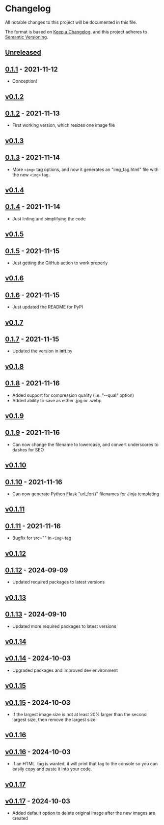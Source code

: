 # Changelog

All notable changes to this project will be documented in this file.

The format is based on [Keep a Changelog](https://keepachangelog.com/en/1.0.0/),
and this project adheres to [Semantic Versioning](https://semver.org/spec/v2.0.0.html).

## [Unreleased]

## [0.1.1] - 2021-11-12

- Conception!

[Unreleased]: https://github.com/mccarthysean/make-responsive-images/compare/v0.1.1...HEAD
[0.1.1]: https://github.com/mccarthysean/make-responsive-images/releases/tag/v0.1.1

## [v0.1.2]

## [0.1.2] - 2021-11-13

- First working version, which resizes one image file

[v0.1.2]: https://github.com/mccarthysean/make-responsive-images/compare/v0.1.2...HEAD
[0.1.2]: https://github.com/mccarthysean/make-responsive-images/releases/tag/v0.1.2

## [v0.1.3]

## [0.1.3] - 2021-11-14

- More `<img>` tag options, and now it generates an "img_tag.html" file with the new `<img>` tag.

[v0.1.3]: https://github.com/mccarthysean/make-responsive-images/compare/v0.1.3...HEAD
[0.1.3]: https://github.com/mccarthysean/make-responsive-images/releases/tag/v0.1.3

## [v0.1.4]

## [0.1.4] - 2021-11-14

- Just linting and simplifying the code

[v0.1.4]: https://github.com/mccarthysean/make-responsive-images/compare/v0.1.4...HEAD
[0.1.4]: https://github.com/mccarthysean/make-responsive-images/releases/tag/v0.1.4

## [v0.1.5]

## [0.1.5] - 2021-11-15

- Just getting the GitHub action to work properly

[v0.1.5]: https://github.com/mccarthysean/make-responsive-images/compare/v0.1.5...HEAD
[0.1.5]: https://github.com/mccarthysean/make-responsive-images/releases/tag/v0.1.5

## [v0.1.6]

## [0.1.6] - 2021-11-15

- Just updated the README for PyPI

[v0.1.6]: https://github.com/mccarthysean/make-responsive-images/compare/v0.1.6...HEAD
[0.1.6]: https://github.com/mccarthysean/make-responsive-images/releases/tag/v0.1.6

## [v0.1.7]

## [0.1.7] - 2021-11-15

- Updated the version in __init__.py

[v0.1.7]: https://github.com/mccarthysean/make-responsive-images/compare/v0.1.7...HEAD
[0.1.7]: https://github.com/mccarthysean/make-responsive-images/releases/tag/v0.1.7

## [v0.1.8]

## [0.1.8] - 2021-11-16

- Added support for compression quality (i.e. "--qual" option)
- Added ability to save as either .jpg or .webp

[v0.1.8]: https://github.com/mccarthysean/make-responsive-images/compare/v0.1.8...HEAD
[0.1.8]: https://github.com/mccarthysean/make-responsive-images/releases/tag/v0.1.8


## [v0.1.9]

## [0.1.9] - 2021-11-16

- Can now change the filename to lowercase, and convert underscores to dashes for SEO

[v0.1.9]: https://github.com/mccarthysean/make-responsive-images/compare/v0.1.9...HEAD
[0.1.9]: https://github.com/mccarthysean/make-responsive-images/releases/tag/v0.1.9

## [v0.1.10]

## [0.1.10] - 2021-11-16

- Can now generate Python Flask "url_for()" filenames for Jinja templating

[v0.1.10]: https://github.com/mccarthysean/make-responsive-images/compare/v0.1.10...HEAD
[0.1.10]: https://github.com/mccarthysean/make-responsive-images/releases/tag/v0.1.10


## [v0.1.11]

## [0.1.11] - 2021-11-16

- Bugfix for src="" in `<img>` tag

[v0.1.11]: https://github.com/mccarthysean/make-responsive-images/compare/v0.1.11...HEAD
[0.1.11]: https://github.com/mccarthysean/make-responsive-images/releases/tag/v0.1.11

## [v0.1.12]

## [0.1.12] - 2024-09-09

- Updated required packages to latest versions

[v0.1.12]: https://github.com/mccarthysean/make-responsive-images/compare/v0.1.12...HEAD
[0.1.12]: https://github.com/mccarthysean/make-responsive-images/releases/tag/v0.1.12

## [v0.1.13]

## [0.1.13] - 2024-09-10

- Updated more required packages to latest versions

[v0.1.13]: https://github.com/mccarthysean/make-responsive-images/compare/v0.1.13...HEAD
[0.1.13]: https://github.com/mccarthysean/make-responsive-images/releases/tag/v0.1.13

## [v0.1.14]

## [v0.1.14] - 2024-10-03

- Upgraded packages and improved dev environment

[v0.1.14]: https://github.com/mccarthysean/make-responsive-images/compare/v0.1.14...HEAD
[0.1.14]: https://github.com/mccarthysean/make-responsive-images/releases/tag/v0.1.14

## [v0.1.15]

## [v0.1.15] - 2024-10-03

- If the largest image size is not at least 20% larger than the second largest size, then remove the largest size

[v0.1.15]: https://github.com/mccarthysean/make-responsive-images/compare/v0.1.15...HEAD
[0.1.15]: https://github.com/mccarthysean/make-responsive-images/releases/tag/v0.1.15

## [v0.1.16]

## [v0.1.16] - 2024-10-03

- If an HTML <img> tag is wanted, it will print that tag to the console so you can easily copy and paste it into your code.

[v0.1.16]: https://github.com/mccarthysean/make-responsive-images/compare/v0.1.16...HEAD
[0.1.16]: https://github.com/mccarthysean/make-responsive-images/releases/tag/v0.1.16

## [v0.1.17]

## [v0.1.17] - 2024-10-03

- Added default option to delete original image after the new images are created

[v0.1.17]: https://github.com/mccarthysean/make-responsive-images/compare/v0.1.17...HEAD
[0.1.17]: https://github.com/mccarthysean/make-responsive-images/releases/tag/v0.1.17

